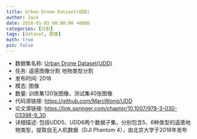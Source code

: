 ```yaml
---
title: Urban Drone Dataset(UDD)
author: Zack
date: 2018-01-01 00:00:00 +0800
categories: [分割]
tags: [dataset, 图像]
math: true
pin: false
---
```

- 数据集名称: [Urban Drone Dataset(UDD)](https://github.com/MarcWong/UDD)
- 任务: 遥感图像分割 地物类型分割
- 发布时间: 2018
- 模态: 图像
- 数量: 训练集120张图像，测试集40张图像
- 代码源链接: https://github.com/MarcWong/UDD
- 论文源链接: https://link.springer.com/chapter/10.1007/978-3-030-03398-9_30
- 详细描述: 包括UDD5、UDD6两个数据子集，分别包含5、6种类型的遥感地物类型，提取自无人机数据（DJI Phantom 4），由北京大学于2018年发布


